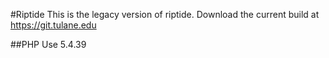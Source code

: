 #Riptide
This is the legacy version of riptide.
Download the current build at https://git.tulane.edu

##PHP
Use 5.4.39
